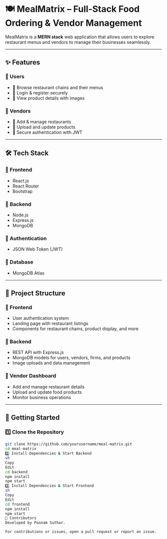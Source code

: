 # 🍽️ MealMatrix – Full-Stack Food Ordering & Vendor Management  

MealMatrix is a **MERN stack** web application that allows users to explore restaurant menus and vendors to manage their businesses seamlessly.  

---

## ✨ Features  

### 👥 Users  
- 🔹 Browse restaurant chains and their menus  
- 🔹 Login & register securely  
- 🔹 View product details with images  

### 🏪 Vendors  
- 🔹 Add & manage restaurants  
- 🔹 Upload and update products  
- 🔹 Secure authentication with JWT  

---

## 🛠️ Tech Stack  

### 🔹 Frontend  
- React.js  
- React Router  
- Bootstrap  

### 🔹 Backend  
- Node.js  
- Express.js  
- MongoDB  

### 🔹 Authentication  
- JSON Web Token (JWT)  

### 🔹 Database  
- MongoDB Atlas  

---

## 📂 Project Structure  

### 🔹 Frontend  
- User authentication system  
- Landing page with restaurant listings  
- Components for restaurant chains, product display, and more  

### 🔹 Backend  
- REST API with Express.js  
- MongoDB models for users, vendors, firms, and products  
- Image uploads and data management  

### 🔹 Vendor Dashboard  
- Add and manage restaurant details  
- Upload and update food products  
- Monitor business operations  

---

## 🚀 Getting Started  

### 1️⃣ Clone the Repository  
```sh
git clone https://github.com/yourusername/meal-matrix.git  
cd meal-matrix  
2️⃣ Install Dependencies & Start Backend
sh
Copy
Edit
cd backend  
npm install  
npm start  
3️⃣ Install Dependencies & Start Frontend
sh
Copy
Edit
cd frontend  
npm install  
npm start  
🤝 Contributors
Developed by Poonam Suthar.

For contributions or issues, open a pull request or report an issue.
